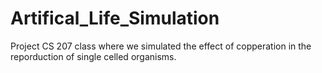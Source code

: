 # Artifical_Life_Simulation
Project CS 207 class where we simulated the effect of copperation in the reporduction of single celled organisms. 
